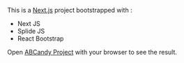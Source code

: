 This is a [Next.js](https://nextjs.org/) project bootstrapped with :

- Next JS
- Splide JS
- React Bootstrap

Open [ABCandy Project](http://localhost:3000) with your browser to see the result.
